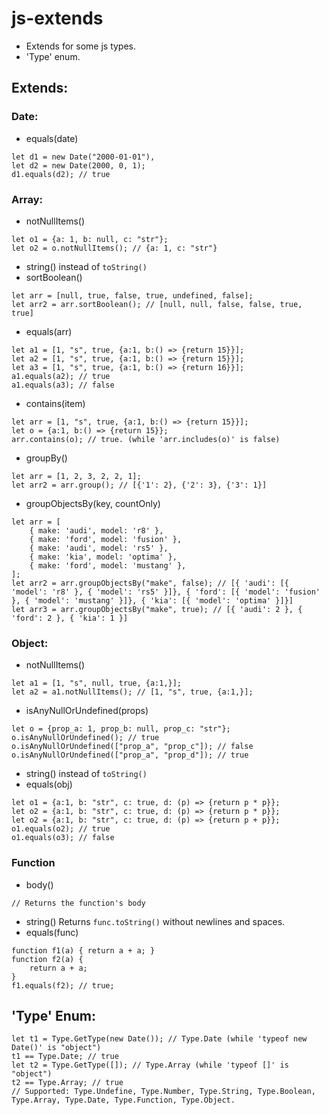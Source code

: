 # js-extends
* Extends for some js types.
* 'Type' enum.

## Extends:

### Date:
* equals(date)
```
let d1 = new Date("2000-01-01"),    
let d2 = new Date(2000, 0, 1);
d1.equals(d2); // true
```


### Array:
* notNullItems()
```
let o1 = {a: 1, b: null, c: "str"};
let o2 = o.notNullItems(); // {a: 1, c: "str"}
```
* string()
instead of ``` toString() ```
* sortBoolean()
```
let arr = [null, true, false, true, undefined, false];
let arr2 = arr.sortBoolean(); // [null, null, false, false, true, true]
```
* equals(arr)
```
let a1 = [1, "s", true, {a:1, b:() => {return 15}}];
let a2 = [1, "s", true, {a:1, b:() => {return 15}}];
let a3 = [1, "s", true, {a:1, b:() => {return 16}}];
a1.equals(a2); // true
a1.equals(a3); // false
```
* contains(item)
```
let arr = [1, "s", true, {a:1, b:() => {return 15}}];
let o = {a:1, b:() => {return 15}};
arr.contains(o); // true. (while 'arr.includes(o)' is false)
```
* groupBy()
```
let arr = [1, 2, 3, 2, 2, 1];
let arr2 = arr.group(); // [{'1': 2}, {'2': 3}, {'3': 1}]
```
* groupObjectsBy(key, countOnly)
```
let arr = [
    { make: 'audi', model: 'r8' },
    { make: 'ford', model: 'fusion' },
    { make: 'audi', model: 'rs5' },
    { make: 'kia', model: 'optima' },
    { make: 'ford', model: 'mustang' },
];
let arr2 = arr.groupObjectsBy("make", false); // [{ 'audi': [{ 'model': 'r8' }, { 'model': 'rs5' }]}, { 'ford': [{ 'model': 'fusion' }, { 'model': 'mustang' }]}, { 'kia': [{ 'model': 'optima' }]}]
let arr3 = arr.groupObjectsBy("make", true); // [{ 'audi': 2 }, { 'ford': 2 }, { 'kia': 1 }]
```

### Object:
* notNullItems()
```
let a1 = [1, "s", null, true, {a:1,}];
let a2 = a1.notNullItems(); // [1, "s", true, {a:1,}];
```
* isAnyNullOrUndefined(props)
```
let o = {prop_a: 1, prop_b: null, prop_c: "str"};
o.isAnyNullOrUndefined(); // true
o.isAnyNullOrUndefined(["prop_a", "prop_c"]); // false
o.isAnyNullOrUndefined(["prop_a", "prop_d"]); // true
```
* string()
instead of ``` toString() ```
* equals(obj)
```
let o1 = {a:1, b: "str", c: true, d: (p) => {return p * p}};
let o2 = {a:1, b: "str", c: true, d: (p) => {return p * p}};
let o2 = {a:1, b: "str", c: true, d: (p) => {return p + p}};
o1.equals(o2); // true
o1.equals(o3); // false
```

### Function
* body()
```
// Returns the function's body
```
* string()
Returns ``` func.toString() ``` without newlines and spaces.
* equals(func)
```
function f1(a) { return a + a; }
function f2(a) { 
    return a + a;
}
f1.equals(f2); // true;
```

## 'Type' Enum:
```
let t1 = Type.GetType(new Date()); // Type.Date (while 'typeof new Date()' is "object")
t1 == Type.Date; // true
let t2 = Type.GetType([]); // Type.Array (while 'typeof []' is "object")
t2 == Type.Array; // true
// Supported: Type.Undefine, Type.Number, Type.String, Type.Boolean, Type.Array, Type.Date, Type.Function, Type.Object.
```
